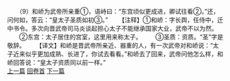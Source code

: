 　　（9）和峤为武帝所亲重①，语峙曰：“东宫顷似更成进，卿试往看②。”还，问何如，答云：“皇太子圣质如初③。”
　　【注释】①和峤：字长舆，任侍中，迁中书令。多次向晋武帝司马炎谈起担心太子不能继承国家大业，武帝不以为然。
　　②东宫：太子居住的宫室，这里用来称太子。
　　③圣质：资质。“圣”字是敬辞。
　　【译文】和峤是晋武帝所亲近、器重的人，有一次武帝对和峤说：“太子近来似乎更加成熟、长进了，你试去看看。”和峤去了回来，武帝问他怎么样，和峤回答说：“皇太子资质同以前一样。”
<br>[上一篇](05_08) [回卷首](05_00) [下一篇](05_10)
